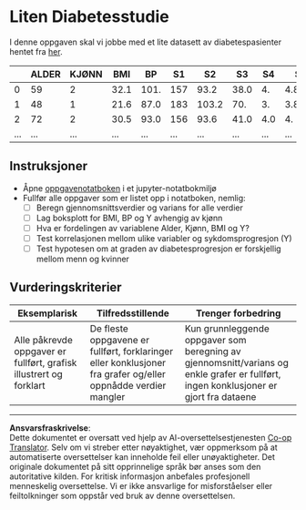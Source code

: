 <!--
CO_OP_TRANSLATOR_METADATA:
{
  "original_hash": "01d1b493e8b51a6ebb42524f6b1bcfff",
  "translation_date": "2025-08-26T21:48:19+00:00",
  "source_file": "1-Introduction/04-stats-and-probability/assignment.md",
  "language_code": "no"
}
-->
# Liten Diabetesstudie

I denne oppgaven skal vi jobbe med et lite datasett av diabetespasienter hentet fra [her](https://www4.stat.ncsu.edu/~boos/var.select/diabetes.html).

|   | ALDER | KJØNN | BMI | BP | S1 | S2 | S3 | S4 | S5 | S6 | Y  |
|---|-------|-------|-----|----|----|----|----|----|----|----|----|
| 0 | 59    | 2     | 32.1 | 101. | 157 | 93.2 | 38.0 | 4. | 4.8598 | 87 | 151 |
| 1 | 48    | 1     | 21.6 | 87.0 | 183 | 103.2 | 70. | 3. | 3.8918 | 69 | 75 |
| 2 | 72    | 2     | 30.5 | 93.0 | 156 | 93.6 | 41.0 | 4.0 | 4. | 85 | 141 |
| ... | ... | ...   | ...  | ...  | ... | ... | ... | ... | ... | ... | ... |

## Instruksjoner

* Åpne [oppgavenotatboken](assignment.ipynb) i et jupyter-notatbokmiljø
* Fullfør alle oppgaver som er listet opp i notatboken, nemlig:
   * [ ] Beregn gjennomsnittsverdier og varians for alle verdier
   * [ ] Lag boksplott for BMI, BP og Y avhengig av kjønn
   * [ ] Hva er fordelingen av variablene Alder, Kjønn, BMI og Y?
   * [ ] Test korrelasjonen mellom ulike variabler og sykdomsprogresjon (Y)
   * [ ] Test hypotesen om at graden av diabetesprogresjon er forskjellig mellom menn og kvinner
   
## Vurderingskriterier

Eksemplarisk | Tilfredsstillende | Trenger forbedring
--- | --- | -- |
Alle påkrevde oppgaver er fullført, grafisk illustrert og forklart | De fleste oppgavene er fullført, forklaringer eller konklusjoner fra grafer og/eller oppnådde verdier mangler | Kun grunnleggende oppgaver som beregning av gjennomsnitt/varians og enkle grafer er fullført, ingen konklusjoner er gjort fra dataene

---

**Ansvarsfraskrivelse**:  
Dette dokumentet er oversatt ved hjelp av AI-oversettelsestjenesten [Co-op Translator](https://github.com/Azure/co-op-translator). Selv om vi streber etter nøyaktighet, vær oppmerksom på at automatiserte oversettelser kan inneholde feil eller unøyaktigheter. Det originale dokumentet på sitt opprinnelige språk bør anses som den autoritative kilden. For kritisk informasjon anbefales profesjonell menneskelig oversettelse. Vi er ikke ansvarlige for misforståelser eller feiltolkninger som oppstår ved bruk av denne oversettelsen.